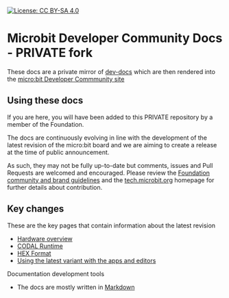 [![License: CC BY-SA 4.0](https://img.shields.io/badge/License-CC%20BY--SA%204.0-lightgrey.svg)](https://creativecommons.org/licenses/by-sa/4.0/)

# Microbit Developer Community Docs - PRIVATE fork

These docs are a private mirror of [dev-docs](https://github.com/microbit-foundation/dev-docs) which are then rendered into the [micro:bit Developer Commmunity site](http://tech.microbit.org)

## Using these docs

If you are here, you will have been added to this PRIVATE repository by a member of the Foundation.

The docs are continuously evolving in line with the development of the latest revision of the micro:bit board and we are aiming to create a release at the time of public announcement.

As such, they may not be fully up-to-date but comments, issues and Pull Requests are welcomed and encouraged. Please review the [Foundation community and brand guidelines](https://microbit.org/community/) and the [tech.microbit.org](http://tech.microbit.org) homepage for further details about contribution.

## Key changes
These are the key pages that contain information about the latest revision

- [Hardware overview](hardware/index.md)
- [CODAL Runtime](software/runtime.md)
- [HEX Format](software/hex-format.md)
- [Using the latest variant with the apps and editors](software/testing.md)

Documentation development tools
 - The docs are mostly written in [Markdown](https://github.com/adam-p/markdown-here/wiki/Markdown-Cheatsheet) 
